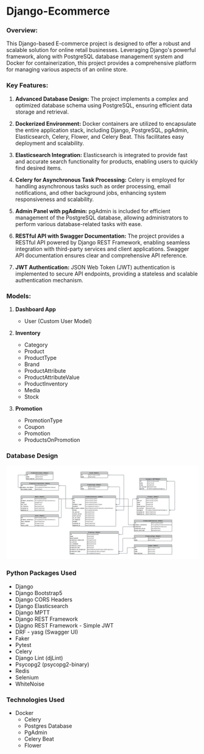# **Django-Ecommerce**

### **Overview:**

This Django-based E-commerce project is designed to offer a robust and scalable solution for online retail businesses. Leveraging Django's powerful framework, along with PostgreSQL database management system and Docker for containerization, this project provides a comprehensive platform for managing various aspects of an online store.

### **Key Features:**

1. **Advanced Database Design:** The project implements a complex and optimized database schema using PostgreSQL, ensuring efficient data storage and retrieval.

2. **Dockerized Environment:** Docker containers are utilized to encapsulate the entire application stack, including Django, PostgreSQL, pgAdmin, Elasticsearch, Celery, Flower, and Celery Beat. This facilitates easy deployment and scalability.

3. **Elasticsearch Integration:** Elasticsearch is integrated to provide fast and accurate search functionality for products, enabling users to quickly find desired items.

4. **Celery for Asynchronous Task Processing:** Celery is employed for handling asynchronous tasks such as order processing, email notifications, and other background jobs, enhancing system responsiveness and scalability.

5. **Admin Panel with pgAdmin:** pgAdmin is included for efficient management of the PostgreSQL database, allowing administrators to perform various database-related tasks with ease.

6. **RESTful API with Swagger Documentation:** The project provides a RESTful API powered by Django REST Framework, enabling seamless integration with third-party services and client applications. Swagger API documentation ensures clear and comprehensive API reference.

7. **JWT Authentication:** JSON Web Token (JWT) authentication is implemented to secure API endpoints, providing a stateless and scalable authentication mechanism.

### **Models:**

1. **Dashboard App**

    - User (Custom User Model)

2. **Inventory**

    - Category
    - Product
    - ProductType
    - Brand
    - ProductAttribute
    - ProductAttributeValue
    - ProductInventory
    - Media
    - Stock

3. **Promotion**

    - PromotionType
    - Coupon
    - Promotion
    - ProductsOnPromotion

### **Database Design**

<img src="./db_architecture_diagram.svg" alt_text="db_architecture_diagram"/>

### **Python Packages Used**

-   Django
-   Django Bootstrap5
-   Django CORS Headers
-   Django Elasticsearch
-   Django MPTT
-   Django REST Framework
-   Djagno REST Framework - Simple JWT
-   DRF - yasg (Swagger UI)
-   Faker
-   Pytest
-   Celery
-   Django Lint (djLint)
-   Psycopg2 (psycopg2-binary)
-   Redis
-   Selenium
-   WhiteNoise

### **Technologies Used**

-   Docker
    -   Celery
    -   Postgres Database
    -   PgAdmin
    -   Celery Beat
    -   Flower
